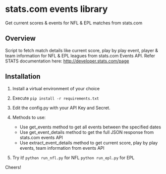 # stats.com events library
Get current scores &amp; events for NFL &amp; EPL matches from stats.com

## Overview
Script to fetch match details like current score, play by play event, player & team information for NFL & EPL leagues from stats.com Events API. 
Refer STATS documentation here: http://developer.stats.com/page

## Installation

1. Install a virtual environment of your choice

2. Execute
``` pip install -r requirements.txt ```

3. Edit the config.py with your API Key and Secret.

4. Methods to use:
    - Use get_events method to get all events between the specified dates
    - Use get_event_details method to get the full JSON response from stats.com events API
    - Use extract_event_details method to get current score, play by play events, team information from events API

5. Try it!
``` python run_nfl.py ``` for NFL
``` python run_epl.py ``` for EPL

Cheers!
